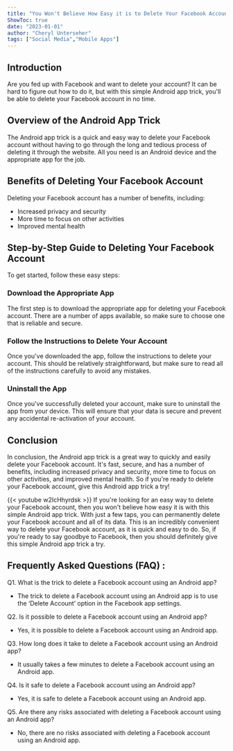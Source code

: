 ```yaml
---
title: "You Won't Believe How Easy it is to Delete Your Facebook Account With This Simple Android App Trick!"
ShowToc: true 
date: "2023-01-01"
author: "Cheryl Unterseher" 
tags: ["Social Media","Mobile Apps"]
---
```

## Introduction
Are you fed up with Facebook and want to delete your account? It can be hard to figure out how to do it, but with this simple Android app trick, you'll be able to delete your Facebook account in no time. 

## Overview of the Android App Trick
The Android app trick is a quick and easy way to delete your Facebook account without having to go through the long and tedious process of deleting it through the website. All you need is an Android device and the appropriate app for the job. 

## Benefits of Deleting Your Facebook Account
Deleting your Facebook account has a number of benefits, including: 

- Increased privacy and security 
- More time to focus on other activities 
- Improved mental health 

## Step-by-Step Guide to Deleting Your Facebook Account
To get started, follow these easy steps: 

### Download the Appropriate App
The first step is to download the appropriate app for deleting your Facebook account. There are a number of apps available, so make sure to choose one that is reliable and secure. 

### Follow the Instructions to Delete Your Account
Once you've downloaded the app, follow the instructions to delete your account. This should be relatively straightforward, but make sure to read all of the instructions carefully to avoid any mistakes. 

### Uninstall the App
Once you've successfully deleted your account, make sure to uninstall the app from your device. This will ensure that your data is secure and prevent any accidental re-activation of your account. 

## Conclusion
In conclusion, the Android app trick is a great way to quickly and easily delete your Facebook account. It's fast, secure, and has a number of benefits, including increased privacy and security, more time to focus on other activities, and improved mental health. So if you're ready to delete your Facebook account, give this Android app trick a try!

{{< youtube w2IcHhyrdsk >}} 
If you're looking for an easy way to delete your Facebook account, then you won't believe how easy it is with this simple Android app trick. With just a few taps, you can permanently delete your Facebook account and all of its data. This is an incredibly convenient way to delete your Facebook account, as it is quick and easy to do. So, if you're ready to say goodbye to Facebook, then you should definitely give this simple Android app trick a try.

## Frequently Asked Questions (FAQ) :
Q1. What is the trick to delete a Facebook account using an Android app?
- The trick to delete a Facebook account using an Android app is to use the ‘Delete Account’ option in the Facebook app settings.

Q2. Is it possible to delete a Facebook account using an Android app?
- Yes, it is possible to delete a Facebook account using an Android app.

Q3. How long does it take to delete a Facebook account using an Android app?
- It usually takes a few minutes to delete a Facebook account using an Android app.

Q4. Is it safe to delete a Facebook account using an Android app?
- Yes, it is safe to delete a Facebook account using an Android app.

Q5. Are there any risks associated with deleting a Facebook account using an Android app?
- No, there are no risks associated with deleting a Facebook account using an Android app.


